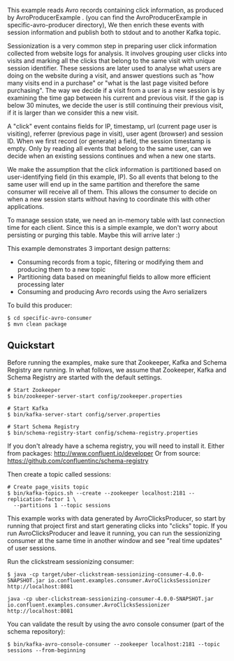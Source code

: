 This example reads Avro records containing click information, as produced by AvroProducerExample .
(you can find the AvroProducerExample in specific-avro-producer directory),
We then enrich these events with session information and publish both to stdout and to another Kafka topic.

Sessionization is a very common step in preparing user click information collected from website logs for analysis. 
It involves grouping user clicks into visits and marking all the clicks that belong to the same visit with unique session identifier.
These sessions are later used to analyse what users are doing on the website during a visit, and answer questions such as "how many visits end in a purchase" or "what is the last page visited before purchasing".
The way we decide if a visit from a user is a new session is by examining the time gap between his current and previous visit. 
If the gap is below 30 minutes, we decide the user is still continuing their previous visit, if it is larger than we consider this a new visit.

A "click" event contains fields for IP, timestamp, url (current page user is visiting), referrer (previous page in visit), user agent (browser) and session ID.
When we first record (or generate) a field, the session timestamp is empty. Only by reading all events that belong to the same user, can we decide when an existing sessions continues and when a new one starts.

We make the assumption that the click information is partitioned based on user-identifying field (in this example, IP). 
So all events that belong to the same user will end up in the same partition and therefore the same consumer will receive all of them.
This allows the consumer to decide on when a new session starts without having to coordinate this with other applications.

To manage session state, we need an in-memory table with last connection time for each client.
Since this is a simple example, we don't worry about persisting or purging this table.
Maybe this will arrive later :)

This example demonstrates 3 important design patterns:

* Consuming records from a topic, filtering or modifying them and producing them to a new topic
* Partitioning data based on meaningful fields to allow more efficient processing later
* Consuming and producing Avro records using the Avro serializers

To build this producer:

    $ cd specific-avro-consumer
    $ mvn clean package
    
Quickstart
-----------

Before running the examples, make sure that Zookeeper, Kafka and Schema Registry are
running. In what follows, we assume that Zookeeper, Kafka and Schema Registry are
started with the default settings.

    # Start Zookeeper
    $ bin/zookeeper-server-start config/zookeeper.properties

    # Start Kafka
    $ bin/kafka-server-start config/server.properties

    # Start Schema Registry
    $ bin/schema-registry-start config/schema-registry.properties
    
If you don't already have a schema registry, you will need to install it.
Either from packages: http://www.confluent.io/developer
Or from source: https://github.com/confluentinc/schema-registry

Then create a topic called sessions:

    # Create page_visits topic
    $ bin/kafka-topics.sh --create --zookeeper localhost:2181 --replication-factor 1 \
      --partitions 1 --topic sessions
      

This example works with data generated by AvroClicksProducer, so start by running that project first and start generating clicks into "clicks" topic.
If you run AvroClicksProducer and leave it running, you can run the sessionizing consumer at the same time in another window and see "real time updates" of user sessions.
   

Run the clickstream sessionizing consumer:

    $ java -cp target/uber-clickstream-sessionizing-consumer-4.0.0-SNAPSHOT.jar io.confluent.examples.consumer.AvroClicksSessionizer http://localhost:8081
    
    java -cp uber-clickstream-sessionizing-consumer-4.0.0-SNAPSHOT.jar io.confluent.examples.consumer.AvroClicksSessionizer http://localhost:8081
    
You can validate the result by using the avro console consumer (part of the schema repository):

    $ bin/kafka-avro-console-consumer --zookeeper localhost:2181 --topic sessions --from-beginning